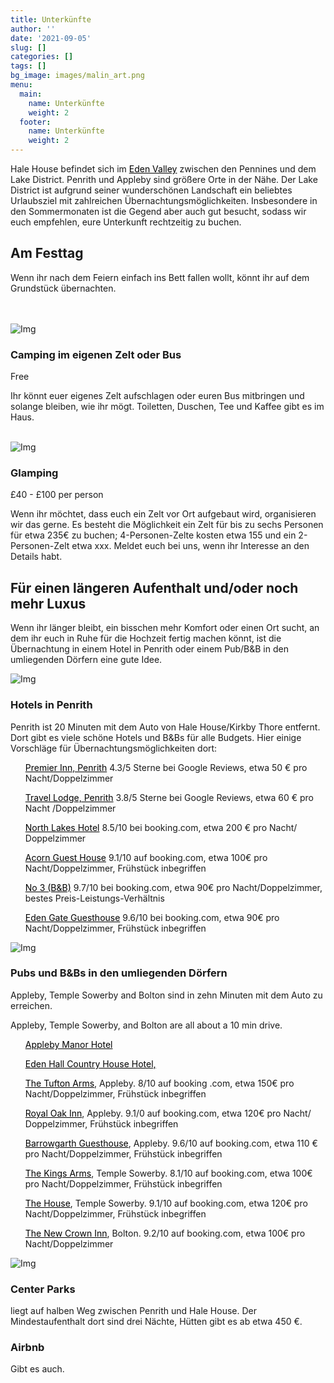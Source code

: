 ```yaml
---
title: Unterkünfte
author: ''
date: '2021-09-05'
slug: []
categories: []
tags: []
bg_image: images/malin_art.png
menu:
  main:
    name: Unterkünfte
    weight: 2
  footer:
    name: Unterkünfte
    weight: 2
---
```

<head>
<style>
a:link {
  color: black;
  background-color: transparent;
  text-decoration: underline;
}
a:visited {
  color: pink;
  background-color: transparent;
  text-decoration: none;
}
a:hover {
  color: red;
  background-color: transparent;
  text-decoration: underline;
}
a:active {
  color: yellow;
  background-color: transparent;
  text-decoration: underline;
}
</style>
</head>
<body>

<div class="container">
      <div class="block">
        <p>Hale House befindet sich im <a href="http://www.visiteden.co.uk/explore-eden/the-eden-valley">Eden Valley</a> zwischen den Pennines und dem Lake District. Penrith und Appleby sind größere Orte in der Nähe. Der Lake District ist aufgrund seiner wunderschönen Landschaft ein beliebtes Urlaubsziel mit zahlreichen Übernachtungsmöglichkeiten. Insbesondere in den Sommermonaten ist die Gegend aber auch gut besucht, sodass wir euch empfehlen, eure Unterkunft rechtzeitig zu buchen. </p>
        <h2 class="mt-40">Am Festtag</h2>
        <p> Wenn ihr nach dem Feiern einfach ins Bett fallen wollt, könnt ihr auf dem Grundstück übernachten.</p>
  </div>
</div>
<br>
<br>
<div class="container">
    <div class="row">
    <div class="col-md-5 col-sm-12">
      <div class="block">
        <img src="/images/tent.jpg" class="img-responsive" alt="Img">
      </div>
    </div>
    <div class="col-md-6 col-sm-12">
      <div class="block">
        <h3 class="mt-40">Camping im eigenen Zelt oder Bus </h3>
        <p>Free</p>
        <p>Ihr könnt euer eigenes Zelt aufschlagen oder euren Bus mitbringen und solange bleiben, wie ihr mögt. Toiletten, Duschen, Tee und Kaffee gibt es im Haus.</p>
      </div>
     </div>
  </div>
</div>
<br>
<div class="container">
<div class="row">
  <div class="col-md-5 col-sm-12">
    <div class="block">
      <img src="/images/glamping.jpg" class="img-responsive" alt="Img">
    </div>
  </div>
  <div class="col-md-7 col-sm-12">
    <div class="block">
      <h3 class="mt-40">Glamping</h3>
        <p>£40 - £100 per person </p>
        <p>Wenn ihr möchtet, dass euch ein Zelt vor Ort aufgebaut wird, organisieren wir das gerne. Es besteht die Möglichkeit ein Zelt für bis zu sechs Personen für etwa 235€ zu buchen; 4-Personen-Zelte kosten etwa 155  und ein 2-Personen-Zelt etwa xxx. Meldet euch bei uns, wenn ihr Interesse an den Details habt. </p>
    </div>
  </div>
</div>
</div>

<div class="container">
  <h2 class="mt-40">Für einen längeren Aufenthalt und/oder noch mehr Luxus</h2>
  <p> Wenn ihr länger bleibt, ein bisschen mehr Komfort oder einen Ort sucht, an dem ihr euch in Ruhe für die Hochzeit fertig machen könnt, ist die Übernachtung in einem  Hotel in Penrith oder einem Pub/B&B in den umliegenden Dörfern eine gute Idee. </p>
  <div class="row">
    <div class="col-md-5 col-sm-12">
      <div class="block">
        <img src="/images/lakes3.png" class="img-responsive" alt="Img">
      </div>
    </div>
    <div class="col-md-6 col-sm-12">
      <div class="block">
        <h3 class="mt-40">Hotels in Penrith</h3>
        <p>Penrith ist 20 Minuten mit dem Auto von Hale House/Kirkby Thore entfernt. Dort gibt es viele schöne Hotels und B&Bs für alle Budgets. Hier einige Vorschläge für Übernachtungsmöglichkeiten dort:</p>
        <ul>
          <p><a href="https://www.premierinn.com/gb/en/hotels/england/cumbria/penrith/penrith.html?cid=GLBC_PENNEW">Premier Inn, Penrith</a> 4.3/5 Sterne bei Google Reviews, etwa 50 € pro Nacht/Doppelzimmer</p> 
          <p><a href="https://www.travelodge.co.uk/hotels/218/penrith-hotel?utm_source=google&utm_medium=GHA_Organic&utm_campaign=GHA_Penrith&WT.tsrc=GHA_Organic">Travel Lodge, Penrith</a> 3.8/5 Sterne bei Google Reviews, etwa 60 € pro Nacht /Doppelzimmer</p>
          <p><a href="https://www.northlakeshotel.co.uk/">North Lakes Hotel</a> 8.5/10 bei booking.com, etwa 200 € pro Nacht/ Doppelzimmer</p>
          <p><a href="https://www.booking.com/hotel/gb/acorn-guest-house-penrith.de.html?aid=2167732&label=97df25c60f1311ec83aaadcbda48b2b7&sid=5c08d24f54b73d1dcf175ecccce2bc71&atlas_src=sr_iw_btn&checkin=2022-08-05&checkout=2022-08-07&dest_id=-2600329&dest_type=city&dist=0&group_adults=2&group_children=0&highlighted_blocks=100787003_88649880_4_1_0&no_rooms=1&sb_price_type=total&type=total&ucfs=1&req_children=0&req_adults=2&hp_refreshed_with_new_dates=1">Acorn Guest House</a> 9.1/10 auf booking.com, etwa 100€ pro Nacht/Doppelzimmer, Frühstück inbegriffen</p>
         <p><a href="https://www.booking.com/hotel/gb/no-3-penrith.de.html?aid=2167732;label=97df25c60f1311ec83aaadcbda48b2b7;sid=2843ed21938d16f734f36a15c5d19f01;all_sr_blocks=329631702_192583720_2_1_0;checkin=2022-08-05;checkout=2022-08-07;dest_id=-2605225;dest_type=city;dist=0;group_adults=2;group_children=0;hapos=9;highlighted_blocks=329631702_192583720_2_1_0;hpos=9;no_rooms=1;room1=A%2CA;sb_price_type=total;sr_order=popularity;sr_pri_blocks=329631702_192583720_2_1_0__16000;srepoch=1632083007;srpvid=83d38f5f9089013e;type=total;ucfs=1&#hotelTmpl">No 3 (B&B)</a> 9.7/10 bei booking.com, etwa 90€ pro Nacht/Doppelzimmer, bestes Preis-Leistungs-Verhältnis</p>
         <p><a href="https://www.booking.com/hotel/gb/edengate-guest-house.de.html?aid=2167732;label=97df25c60f1311ec83aaadcbda48b2b7;sid=2843ed21938d16f734f36a15c5d19f01;all_sr_blocks=65164303_326664917_0_1_0;checkin=2022-08-05;checkout=2022-08-07;dest_id=-2605225;dest_type=city;dist=0;group_adults=2;group_children=0;hapos=11;highlighted_blocks=65164303_326664917_0_1_0;hpos=11;no_rooms=1;room1=A%2CA;sb_price_type=total;sr_order=popularity;sr_pri_blocks=65164303_326664917_0_1_0__16400;srepoch=1632083007;srpvid=83d38f5f9089013e;type=total;ucfs=1&#hotelTmpl">Eden Gate Guesthouse</a> 9.6/10 bei booking.com, etwa 90€ pro Nacht/Doppelzimmer, Frühstück inbegriffen</p>
        </ul>
      </div>
    </div>
  </div>
  <div class="row">
    <div class="col-md-5 col-sm-12">
      <div class="block">
        <img src="/images/lakes2.png" class="img-responsive" alt="Img">
      </div>
    </div>
    <div class="col-md-6 col-sm-12">
      <div class="block">
        <h3 class="mt-40">Pubs und B&Bs in den umliegenden Dörfern</h3>
        <p>Appleby, Temple Sowerby and Bolton sind in zehn Minuten mit dem Auto zu erreichen.</p>
        <p>Appleby, Temple Sowerby, and Bolton are all about a 10 min drive. </p>
        <ul>
          <p><a href="http://www.applebymanor.co.uk/">Appleby Manor Hotel</a></p>
          <p><a href="http://www.edenhallhotel.co.uk/">Eden Hall Country House Hotel, </a></p>
          <p><a href="http://www.tuftonarmshotel.co.uk/">The Tufton Arms</a>, Appleby. 8/10 auf booking .com, etwa 150€ pro Nacht/Doppelzimmer, Frühstück inbegriffen</p>
          <p><a href="http://www.royaloakappleby.co.uk/">Royal Oak Inn</a>, Appleby. 9.1/0 auf booking.com, etwa 120€ pro Nacht/ Doppelzimmer, Frühstück inbegriffen</p>
          <p><a href="https://www.barrowgarth.com/">Barrowgarth Guesthouse</a>, Appleby. 9.6/10 auf booking.com,  etwa 110 € pro Nacht/Doppelzimmer, Frühstück inbegriffen</p>
          <p><a href="http://www.kingsarmstemplesowerby.co.uk">The Kings Arms</a>, Temple Sowerby. 8.1/10 auf booking.com, etwa 100€ pro Nacht/Doppelzimmer, Frühstück inbegriffen</p>
          <p><a href="https://www.templesowerby.com/">The House</a>, Temple Sowerby. 9.1/10 auf booking.com, etwa 120€ pro Nacht/Doppelzimmer, Frühstück inbegriffen</p>
          <p><a href="https://www.newcrowninn.co.uk/">The New Crown Inn</a>, Bolton. 9.2/10 auf booking.com, etwa 100€ pro Nacht/Doppelzimmer</p>
        </ul>
        </div>
     </div>
  </div>
  <div class="row">
        <div class="col-md-5 col-sm-12">
          <div class="block">
            <img src="/images/lakes1.png" class="img-responsive" alt="Img">
          </div>
        </div>
        <div class="col-md-6 col-sm-12">
          <div class="block">
            <h3 class="mt-40">Center Parks</h3>
            <p>liegt auf halben Weg zwischen Penrith und Hale House. Der Mindestaufenthalt dort sind drei Nächte, Hütten gibt es ab etwa 450 €.  </p>
            <h3 class="mt-40">Airbnb</h3>
            <p>Gibt es auch.</p>
          </div>
        </div>
      </div>
</div>
</body>


